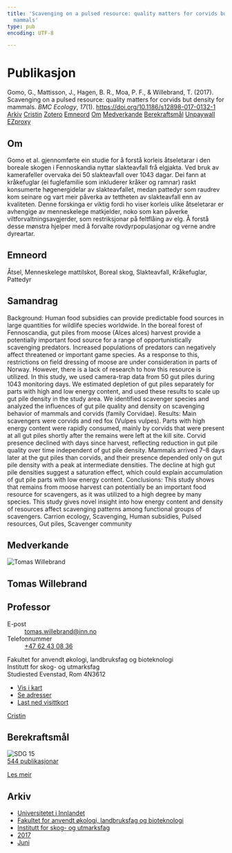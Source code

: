 ```yaml
---
title: 'Scavenging on a pulsed resource: quality matters for corvids but density for
  mammals'
type: pub
encoding: UTF-8

---
```

<h1>Publikasjon</h1>
<article id="csl-bib-container-FSDZ6H8J" class="csl-bib-container">
  <div class="csl-bib-body"> <div class="csl-entry">Gomo, G., Mattisson, J., Hagen, B. R., Moa, P. F., &#38; Willebrand, T. (2017). Scavenging on a pulsed resource: quality matters for corvids but density for mammals. <i>BMC Ecology</i>, <i>17</i>(1). <a href="https://doi.org/10.1186/s12898-017-0132-1">https://doi.org/10.1186/s12898-017-0132-1</a></div> </div>
  <div class="csl-bib-buttons">
    <a href="#taxonomy-article-FSDZ6H8J" alt="archive" class="csl-bib-button">Arkiv</a>
    <a href="https://app.cristin.no/results/show.jsf?id=1477086" alt="Cristin" class="csl-bib-button">Cristin</a>
    <a href="http://zotero.org/groups/5881554/items/FSDZ6H8J" alt="Zotero" class="csl-bib-button">Zotero</a>
    <a href="#keywords-article-FSDZ6H8J" alt="keywords" class="csl-bib-button">Emneord</a>
    <a href="#about-article-FSDZ6H8J" alt="about_pub" class="csl-bib-button">Om</a>
    <a href="#contributors-article-FSDZ6H8J" alt="contributors" class="csl-bib-button">Medverkande</a>
    <a href="#sdg-article-FSDZ6H8J" alt="sdg" class="csl-bib-button">Berekraftsmål</a>
    <a href="https://bmcecol.biomedcentral.com/track/pdf/10.1186/s12898-017-0132-1" alt="Unpaywall" class="csl-bib-button">Unpaywall</a>
    <a href="https://bmcecol.biomedcentral.com/track/pdf/10.1186/s12898-017-0132-1" alt="EZproxy" class="csl-bib-button">EZproxy</a>
  </div>
  <div id="csl-bib-meta-container-FSDZ6H8J"></div>
</article>
<div id="csl-bib-meta-FSDZ6H8J" class="csl-bib-meta">
  <article id="about-article-FSDZ6H8J" class="about_pub-article">
    <h1>Om</h1>
    Gomo et al. gjennomførte ein studie for å forstå korleis åtseletarar i den boreale skogen i Fennoskandia nyttar slakteavfall frå elgjakta. Ved bruk av kamerafeller overvaka dei 50 slakteavfall over 1043 dagar. Dei fann at kråkefuglar (ei fuglefamilie som inkluderer kråker og ramnar) raskt konsumerte høgenergidelar av slakteavfallet, medan pattedyr som raudrev kom seinare og vart meir påverka av tettheten av slakteavfall enn av kvaliteten. Denne forskinga er viktig fordi ho viser korleis ulike åtseletarar er avhengige av menneskelege matkjelder, noko som kan påverke viltforvaltningsavgjerder, som restriksjonar på feltflåing av elg. Å forstå desse mønstra hjelper med å forvalte rovdyrpopulasjonar og verne andre dyreartar.
  </article>
  <article id="keywords-article-FSDZ6H8J" class="keywords-article">
    <h1>Emneord</h1>
    Åtsel, Menneskelege mattilskot, Boreal skog, Slakteavfall, Kråkefuglar, Pattedyr
  </article>
  <article id="abstract-article-FSDZ6H8J" class="abstract-article">
    <h1>Samandrag</h1>
    Background: Human food subsidies can provide predictable food sources in large quantities for wildlife species 
worldwide. In the boreal forest of Fennoscandia, gut piles from moose (Alces alces) harvest provide a potentially 
important food source for a range of opportunistically scavenging predators. Increased populations of predators can 
negatively affect threatened or important game species. As a response to this, restrictions on field dressing of moose 
are under consideration in parts of Norway. However, there is a lack of research to how this resource is utilized. In 
this study, we used camera-trap data from 50 gut piles during 1043 monitoring days. We estimated depletion of gut 
piles separately for parts with high and low energy content, and used these results to scale up gut pile density in the 
study area. We identified scavenger species and analyzed the influences of gut pile quality and density on scavenging 
behavior of mammals and corvids (family Corvidae). 
Results: Main scavengers were corvids and red fox (Vulpes vulpes). Parts with high energy content were rapidly 
consumed, mainly by corvids that were present at all gut piles shortly after the remains were left at the kill site. Corvid 
presence declined with days since harvest, reflecting reduction in gut pile quality over time independent of gut pile 
density. Mammals arrived 7–8 days later at the gut piles than corvids, and their presence depended only on gut pile 
density with a peak at intermediate densities. The decline at high gut pile densities suggest a saturation effect, which 
could explain accumulation of gut pile parts with low energy content. 
Conclusions: This study shows that remains from moose harvest can potentially be an important food resource for 
scavengers, as it was utilized to a high degree by many species. This study gives novel insight into how energy content 
and density of resources affect scavenging patterns among functional groups of scavengers. 
Carrion ecology, Scavenging, Human subsidies, Pulsed resources, Gut piles, Scavenger community
  </article>
  <article id="contributors-article-FSDZ6H8J" class="contributors-article">
    <h1>Medverkande</h1>
    <div class="personas"> <div class="vrtx-hinn-person-card"> <div class="photo"> <img src="https://www.inn.no/bilder-ansatte/thomas-willebrand.jpg" alt="Tomas Willebrand" loading="lazy"> </div> <div class="info"> <hgroup><h1>Tomas Willebrand</h1> <h2>Professor</h2> </hgroup><dl> <dt>E-post</dt> <dd> <a href="mailto:tomas.willebrand@inn.no">tomas.willebrand@inn.no</a> </dd> <dt>Telefonnummer</dt> <dd><a href="tel:+4762430836"> +47 62 43 08 36 </a></dd> </dl> <p> Fakultet for anvendt økologi, landbruksfag og bioteknologi<br> Institutt for skog- og utmarksfag<br> Studiested Evenstad, Rom 4N3612 </p> <ul class="vrtx-hinn-links"> <li><a href="https://www.google.com/maps?q=60.88085,11.53750">Vis i kart</a></li> <li><a href="https://www.inn.no/finn-en-ansatt/tomas-willebrand.html#vrtx-hinn-addresses">Se adresser</a></li> <li><a href="https://www.inn.no/finn-en-ansatt/tomas-willebrand.html?vrtx=vcf">Last ned visittkort</a></li> </ul> </div> </div> <a href="https://app.cristin.no/persons/show.jsf?id=328268" alt="Cristin URL" class="personas-cristin">Cristin</a> </div>
  </article>
  <article id="sdg-article-FSDZ6H8J" class="sdg-article">
    <h1>Berekraftsmål</h1>
    <div class="sdg-container"><div id="sdg15" class="sdg">
        <img src="{{< params subfolder >}}images/sdg/sdg15_nn.png" class="image" alt="SDG 15">
        <div class="sdg-overlay">
          <a href="{{< params subfolder >}}nn/archive/?sdg=15#archive" class="sdg-publication-count"><span>544</span> publikasjonar</a>
          <p><a href="https://fn.no/om-fn/fns-baerekraftsmaal/livet-paa-land?lang=nno-NO" class="sdg-read-more">Les meir</a></p>
        </div>
      </div></div>
  </article>
  <article id="taxonomy-article-FSDZ6H8J" class="taxonomy-article">
    <h1>Arkiv</h1>
    <ul>
      <li><a href="{{< params subfolder >}}nn/archive/?key=3DCRN523">Universitetet i Innlandet</a></li>
      <li><a href="{{< params subfolder >}}nn/archive/?key=T77LXH6D">Fakultet for anvendt økologi, landbruksfag og bioteknologi</a></li>
      <li><a href="{{< params subfolder >}}nn/archive/?key=7TRARPE3">Institutt for skog- og utmarksfag</a></li>
      <li><a href="{{< params subfolder >}}nn/archive/?key=QVBAYKNY">2017</a></li>
      <li><a href="{{< params subfolder >}}nn/archive/?key=EEFETKRI">Juni</a></li>
    </ul>
  </article>
</div>
